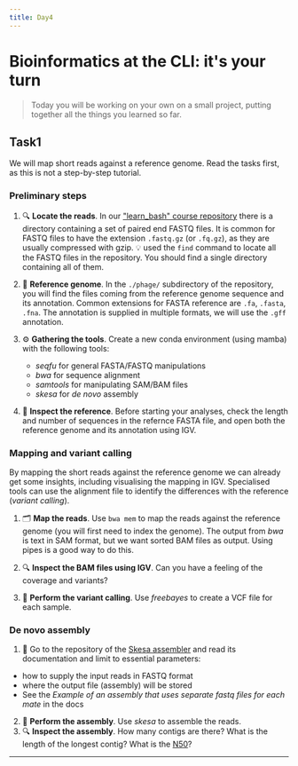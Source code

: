 ```yaml
---
title: Day4
---
```


# Bioinformatics at the CLI: it's your turn

> Today you will be working on your own on a small project, putting together all the things you learned so far.


## Task1

We will map short reads against a reference genome. Read the tasks first, as this is not a step-by-step tutorial.


### Preliminary steps 

1. :mag: **Locate the reads**. In our ["learn_bash" course repository](https://github.com/telatin/learn_bash) there is a directory
containing a set of paired end FASTQ files. It is common for FASTQ files to have the extension `.fastq.gz` (or `.fq.gz`),
as they are usually compressed with gzip.
:bulb: used the `find` command to locate all the FASTQ files in the repository. You should find a single directory containing all of them.

2. :book: **Reference genome**. In the `./phage/` subdirectory of the repository, you will find the files coming from the reference
genome sequence and its annotation. Common extensions for FASTA reference are `.fa`, `.fasta`, `.fna`. The annotation is supplied in
multiple formats, we will use the `.gff` annotation.

3. :gear: **Gathering the tools**. Create a new conda environment (using mamba) with the following tools:
   * *seqfu* for general FASTA/FASTQ manipulations
   * *bwa* for sequence alignment
   * *samtools* for manipulating SAM/BAM files
   * *skesa* for _de novo_ assembly


4. :microscope: **Inspect the reference**. Before starting your analyses, check the length and number of sequences in the refernce FASTA file, and open both the reference genome and its annotation using IGV. 

### Mapping and variant calling

By mapping the short reads against the reference genome we
can already get some insights, including visualising the mapping in IGV. Specialised tools can use the alignment file
to identify the differences with the reference (*variant calling*).

1. :card_index_dividers: **Map the reads**. Use `bwa mem` to map the reads against the reference genome (you will first need to index the genome). The output from *bwa* is text in SAM format, but we want sorted BAM files as output. Using pipes is a good way to do this. 

2. :mag: **Inspect the BAM files using IGV**. Can you have a feeling of the coverage and variants?

3. :rocket: **Perform the variant calling**. Use *freebayes* to create a VCF file for each sample.

### De novo assembly

1. :book: Go to the repository of the [Skesa assembler](https://github.com/ncbi/SKESA#skesa---strategic-k-mer-extension-for-scrupulous-assemblies) and read its documentation and limit to essential parameters:
  * how to supply the input reads in FASTQ format
  * where the output file (assembly) will be stored
  * See the *Example of an assembly that uses separate fastq files for each mate* in the docs
2. :rocket: **Perform the assembly**. Use *skesa* to assemble the reads. 
3. :mag: **Inspect the assembly**. How many contigs are there? What is the length of the longest contig? What is the [N50](https://www.molecularecologist.com/2017/03/29/whats-n50/)?




---


